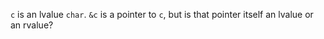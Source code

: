 `c` is an lvalue `char`. `&c` is a pointer to `c`, but is that pointer itself an lvalue or an rvalue?
